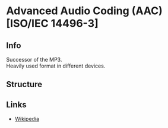 # Advanced Audio Coding (AAC)<br>[ISO/IEC 14496-3]

## Info
Successor of the MP3.<br>
Heavily used format in different devices.

## Structure

## Links
- [Wikipedia](https://en.wikipedia.org/wiki/Advanced_Audio_Coding)